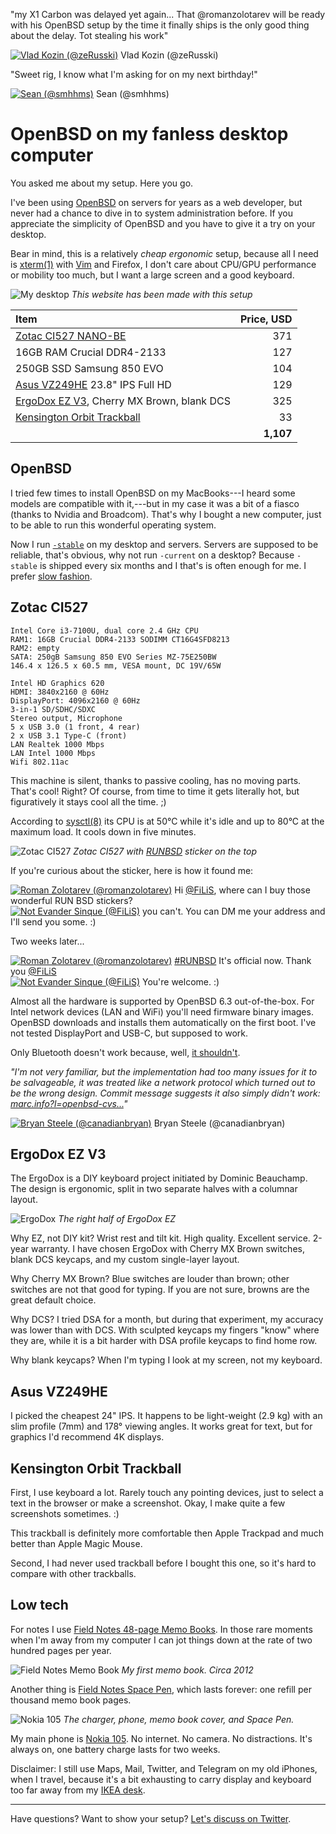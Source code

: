 "my X1 Carbon was delayed yet again... That @romanzolotarev will be ready
with his OpenBSD setup by the time it finally ships is the only good thing
about the delay. Tot stealing his work"
<div class="quote"><a href="https://m.twitter.com/zeRusski/status/930362868440162304">
<img src="/avatars/zeRusski.jpeg" class="quote__avatar" title="14 November 2017" alt="Vlad Kozin (@zeRusski)"></a>
<span class="quote__name">Vlad Kozin (@zeRusski)</span></div>

"Sweet rig, I know what I'm asking for on my next birthday!"
<div class="quote"><a href="https://m.twitter.com/smhhms/status/909899624948920320">
<img src="/avatars/smhhms.jpeg" class="quote__avatar" title="18 September 2017" alt="Sean (@smhhms)"></a>
<span class="quote__name">Sean (@smhhms)</span></div>


# OpenBSD on my fanless desktop computer

You asked me about my setup. Here you go.

I've been using [OpenBSD](/openbsd/why.html) on servers for years as a web
developer, but never had a chance to dive in to system administration
before. If you appreciate the simplicity of OpenBSD and you have to give
it a try on your desktop.

Bear in mind, this is a relatively _cheap ergonomic_ setup, because all I
need is [xterm(1)](http://man.openbsd.org/xterm.1) with [Vim](/vim.html)
and Firefox, I don't care about CPU/GPU performance or mobility too much,
but I want a large screen and a good keyboard.

![My desktop](/setup.jpeg "2017")
_This website has been made with this setup_

Item                                           | Price, USD
:--                                            | --:
[Zotac CI527 NANO-BE][z]                       | 371
16GB RAM Crucial DDR4-2133                     | 127
250GB SSD Samsung 850 EVO                      | 104
[Asus VZ249HE][a] 23.8" IPS Full HD                | 129
[ErgoDox EZ V3][e], Cherry MX Brown, blank DCS | 325
[Kensington Orbit Trackball][k]                | 33
                                               | **1,107**
[a]: https://www.asus.com/Monitors/VZ249HE/
[k]: https://www.kensington.com/us/us/4493/k72337us/orbit-trackball-with-scroll-ring
[e]: https://ergodox-ez.com/products/ergodox-ez-original-standalone?variant=40172496643
[z]: https://www.zotac.com/us/product/mini_pcs/ci527-nano

## OpenBSD

I tried few times to install OpenBSD on my MacBooks---I heard some models
are compatible with it,---but in my case it was a bit of a fiasco
(thanks to Nvidia and Broadcom). That's why I bought a new computer, just
to be able to run this wonderful operating system.

Now I run [`-stable`](https://www.openbsd.org/stable.html) on my desktop
and servers. Servers are supposed to be reliable, that's obvious, why not
run `-current` on a desktop? Because `-stable` is shipped every six months
and I that's is often enough for me. I prefer [slow
fashion](https://www.youtube.com/watch?v=Wiw3YcwGwrU).

## Zotac CI527

    Intel Core i3-7100U, dual core 2.4 GHz CPU
    RAM1: 16GB Crucial DDR4-2133 SODIMM CT16G4SFD8213
    RAM2: empty
    SATA: 250gB Samsung 850 EVO Series MZ-75E250BW
    146.4 x 126.5 x 60.5 mm, VESA mount, DC 19V/65W

    Intel HD Graphics 620
    HDMI: 3840x2160 @ 60Hz
    DisplayPort: 4096x2160 @ 60Hz
    3-in-1 SD/SDHC/SDXC
    Stereo output, Microphone
    5 x USB 3.0 (1 front, 4 rear)
    2 x USB 3.1 Type-C (front)
    LAN Realtek 1000 Mbps
    LAN Intel 1000 Mbps
    Wifi 802.11ac

This machine is silent, thanks to passive cooling, has no moving parts.
That's cool! Right? Of course, from time to time it gets literally hot,
but figuratively it stays cool all the time. ;)

According to [sysctl(8)](https://man.openbsd.org/sysctl.8) its CPU is at
50&deg;C while it's idle and up to 80&deg;C at the maximum load. It cools
down in five minutes.

![Zotac CI527](/zotac-ci527.jpeg)
_Zotac CI527 with [RUNBSD](http://runbsd.nl) sticker on the top_

If you're curious about the sticker, here is how it found me:

<div class="quote"><a href="https://mobile.twitter.com/romanzolotarev/status/925424605367623680">
<img src="/avatars/romanzolotarev.jpeg" class="quote__avatar" title="31 October 2017" alt="Roman Zolotarev (@romanzolotarev)"></a>
<span class="quote__text">Hi <a href="https://m.twitter.com/FiLiS">@FiLiS</a>, where can I buy those wonderful RUN BSD stickers?</span></div>

<div class="quote"><a href="https://mobile.twitter.com/FiLiS/status/925425396941770755">
<img src="/avatars/FiLiS.jpeg" class="quote__avatar" title="31 October 2017" alt="Not Evander Sinque (@FiLiS)"></a>
<span class="quote__text">you can't. You can DM me your address and I'll send you some. :)</span></div>

Two weeks later...

<div class="quote"><a href="https://m.twitter.com/romanzolotarev/status/931467864896409600">
<img src="/avatars/romanzolotarev.jpeg" class="quote__avatar" title="17 November 2017" alt="Roman Zolotarev (@romanzolotarev)"></a>
<span class="quote__text"><a href="https://m.twitter.com/hashtag/RUNBSD">#RUNBSD</a> It's official now. Thank you <a href="https://m.twitter.com/FiLiS">@FiLiS</a></span></div>

<div class="quote"><a href="https://m.twitter.com/FiLiS/status/931619067185811459">
<img src="/avatars/FiLiS.jpeg" class="quote__avatar" title="17 November 2017" alt="Not Evander Sinque (@FiLiS)"></a>
<span class="quote__text">You're welcome. :)</span></div>

Almost all the hardware is supported by OpenBSD 6.3 out-of-the-box. For
Intel network devices (LAN and WiFi) you'll need firmware binary images.
OpenBSD downloads and installs them automatically on the first boot. I've
not tested DisplayPort and USB-C, but supposed to work.

Only Bluetooth doesn't work because, well, [it
shouldn't](https://marc.info/?l=openbsd-cvs&m=140511572108715&w=2).

_"I'm not very familiar, but the implementation had too many issues for it to be salvageable, it was treated like a network protocol which turned out to be the wrong design. Commit message suggests it also simply didn't work: <a href="https://marc.info/?l=openbsd-cvs&m=140511572108715&w=2">marc.info?l=openbsd-cvs...</a>"_
<div class="quote"><a href="https://m.twitter.com/canadianbryan/status/984782198887911425">
<img src="/avatars/canadianbryan.jpeg" class="quote__avatar" title="13 April 2018" alt="Bryan Steele (@canadianbryan)"></a>
<span class="quote__name">Bryan Steele (@canadianbryan)</span></div>

## ErgoDox EZ V3

The ErgoDox is a DIY keyboard project initiated by Dominic Beauchamp. The
design is ergonomic, split in two separate halves with a columnar layout.

![ErgoDox](/ergodox-ez.jpeg)
_The right half of ErgoDox EZ_

Why EZ, not DIY kit? Wrist rest and tilt kit. High quality. Excellent
service. 2-year warranty. I have chosen ErgoDox with Cherry MX Brown
switches, blank DCS keycaps, and my custom single-layer layout.

Why Cherry MX Brown? Blue switches are louder than brown; other
switches are not that good for typing. If you are not sure, browns are the
great default choice.

Why DCS? I tried DSA for a month, but during that experiment, my
accuracy was lower than with DCS. With sculpted keycaps my fingers "know"
where they are, while it is a bit harder with DSA profile keycaps to find
home row.

Why blank keycaps? When I'm typing I look at my screen, not my keyboard.

## Asus VZ249HE

I picked the cheapest 24" IPS. It happens to be light-weight (2.9 kg) with
an slim profile (7mm) and 178&deg; viewing angles. It works great for
text, but for graphics I'd recommend 4K displays.

## Kensington Orbit Trackball

First, I use keyboard a lot. Rarely touch any pointing devices, just to
select a text in the browser or make a screenshot. Okay, I make quite a
few screenshots sometimes. :)

This trackball is definitely more comfortable then Apple Trackpad and much
better than Apple Magic Mouse.

Second, I had never used trackball before I bought this one, so it's hard
to compare with other trackballs.

## Low tech

For notes I use [Field Notes 48-page Memo Books][m]. In those
rare moments when I'm away from my computer I can jot things down at the
rate of two hundred pages per year.

![Field Notes Memo Book](/field-notes-memo-book.jpeg)
_My first memo book. Circa 2012_

Another thing is [Field Notes Space Pen][s], which lasts forever: one
refill per thousand memo book pages.

![Nokia 105](/nokia-105.jpeg)
_The charger, phone, memo book cover, and Space Pen._

My main phone is [Nokia
105](https://www.nokia.com/en_int/phones/nokia-105). No internet. No
camera. No distractions. It's always on, one battery charge lasts for two
weeks.

Disclaimer: I still use Maps, Mail, Twitter, and Telegram on my old
iPhones, when I travel, because it's a bit exhausting to carry display and
keyboard too far away from my [IKEA desk][i].

[s]: https://fieldnotesbrand.com/products/space-pen
[m]: https://fieldnotesbrand.com/products/original-kraft
[i]: https://www.ikea.com/us/en/catalog/products/S39932699/

---

Have questions? Want to show your setup? [Let's discuss on
Twitter](https://m.twitter.com/romanzolotarev/status/909807483149066248).
